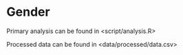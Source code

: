# Gender


Primary analysis can be found in <script/analysis.R>

Processed data can be found in <data/processed/data.csv>



